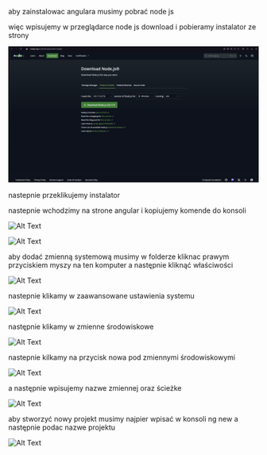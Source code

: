 aby zainstalowac angulara musimy pobrać node js

więc wpisujemy w przeglądarce node js download i pobieramy instalator ze strony

 ![ Alt Text](https://github.com/JaimeUnCroissant/my-angular-app/blob/main/resources/img/node.png)

nastepnie przeklikujemy instalator

nastepnie wchodzimy na strone angular i kopiujemy komende do konsoli

 ![ Alt Text](https://github.com/JaimeUnCroissant/my-angular-app/blob/main/resources\img\angStrona.png)

 ![ Alt Text](https://github.com/JaimeUnCroissant/my-angular-app/blob/main/resources\img\angCmd.png)

aby dodać zmienną systemową musimy w folderze kliknac prawym przyciskiem myszy na ten komputer a następnie kliknąć właściwości

 ![ Alt Text](https://github.com/JaimeUnCroissant/my-angular-app/blob/main/resources\img\mojKomp.png)

nastepnie klikamy w zaawansowane ustawienia systemu

 ![ Alt Text](https://github.com/JaimeUnCroissant/my-angular-app/blob/main/resources\img\zawans.png)

następnie klikamy w zmienne środowiskowe

 ![ Alt Text](https://github.com/JaimeUnCroissant/my-angular-app/blob/main/resources\img\zmienneśr.png)

nastepnie kilkamy na przycisk nowa pod zmiennymi środowiskowymi

 ![ Alt Text](https://github.com/JaimeUnCroissant/my-angular-app/blob/main/resources\img\nowa.png)

a następnie wpisujemy nazwe zmiennej oraz ścieżke

 ![ Alt Text](https://github.com/JaimeUnCroissant/my-angular-app/blob/main/resources\img\dodaj.png)

aby stworzyć nowy projekt musimy najpier wpisać w konsoli ng new a następnie podac nazwe projektu

 ![ Alt Text](https://github.com/JaimeUnCroissant/my-angular-app/blob/main/resources\img\nowyproj.png)

